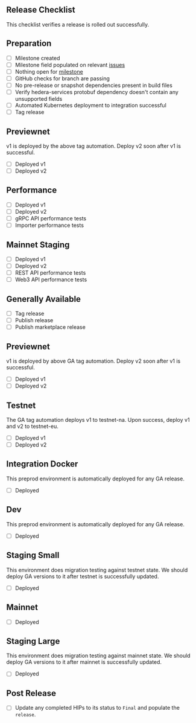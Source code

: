 ## Release Checklist

This checklist verifies a release is rolled out successfully.

## Preparation

- [ ] Milestone created
- [ ] Milestone field populated on
      relevant [issues](https://github.com/hashgraph/hedera-mirror-node/issues?q=is%3Aclosed+no%3Amilestone+sort%3Aupdated-desc)
- [ ] Nothing open
      for [milestone](https://github.com/hashgraph/hedera-mirror-node/issues?q=is%3Aopen+sort%3Aupdated-desc+milestone%3A0.105.0)
- [ ] GitHub checks for branch are passing
- [ ] No pre-release or snapshot dependencies present in build files
- [ ] Verify hedera-services protobuf dependency doesn't contain any unsupported fields
- [ ] Automated Kubernetes deployment to integration successful
- [ ] Tag release

## Previewnet

v1 is deployed by the above tag automation. Deploy v2 soon after v1 is successful.

- [ ] Deployed v1
- [ ] Deployed v2

## Performance

- [ ] Deployed v1
- [ ] Deployed v2
- [ ] gRPC API performance tests
- [ ] Importer performance tests

## Mainnet Staging

- [ ] Deployed v1
- [ ] Deployed v2
- [ ] REST API performance tests
- [ ] Web3 API performance tests

## Generally Available

- [ ] Tag release
- [ ] Publish release
- [ ] Publish marketplace release

## Previewnet

v1 is deployed by above GA tag automation. Deploy v2 soon after v1 is successful.

- [ ] Deployed v1
- [ ] Deployed v2

## Testnet

The GA tag automation deploys v1 to testnet-na. Upon success, deploy v1 and v2 to testnet-eu.

- [ ] Deployed v1
- [ ] Deployed v2

## Integration Docker

This preprod environment is automatically deployed for any GA release.

- [ ] Deployed

## Dev

This preprod environment is automatically deployed for any GA release.

- [ ] Deployed

## Staging Small

This environment does migration testing against testnet state. We should deploy GA versions to it after testnet is
successfully updated.

- [ ] Deployed

## Mainnet

- [ ] Deployed

## Staging Large

This environment does migration testing against mainnet state. We should deploy GA versions to it after mainnet is
successfully updated.

- [ ] Deployed

## Post Release

- [ ] Update any completed HIPs to its status to `Final` and populate the `release`.
